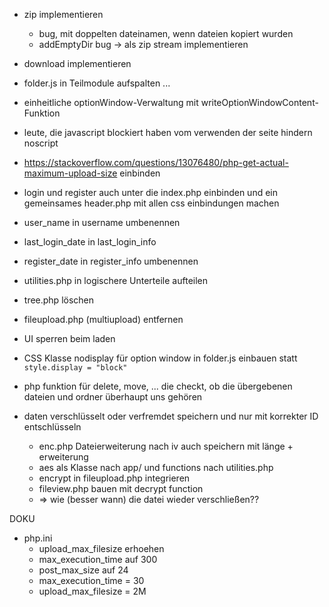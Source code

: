 - zip implementieren
  - bug, mit doppelten dateinamen, wenn dateien kopiert wurden
  - addEmptyDir bug -> als zip stream implementieren

- download implementieren

- folder.js in Teilmodule aufspalten ...

- einheitliche optionWindow-Verwaltung mit writeOptionWindowContent-Funktion

- leute, die javascript blockiert haben vom verwenden der seite hindern    noscript

- https://stackoverflow.com/questions/13076480/php-get-actual-maximum-upload-size einbinden

- login und register auch unter die index.php einbinden und ein gemeinsames header.php mit allen css einbindungen machen

- user_name in username umbenennen
- last_login_date in last_login_info
- register_date in register_info umbenennen

- utilities.php in logischere Unterteile aufteilen

- tree.php löschen

- fileupload.php (multiupload) entfernen

- UI sperren beim laden

- CSS Klasse nodisplay für option window in folder.js einbauen statt ```style.display = "block"```

- php funktion für delete, move, ... die checkt, ob die übergebenen dateien und ordner überhaupt uns gehören

- daten verschlüsselt oder verfremdet speichern und nur mit korrekter ID entschlüsseln
  - enc.php Dateierweiterung nach iv auch speichern mit länge + erweiterung
  - aes als Klasse nach app/ und functions nach utilities.php
  - encrypt in fileupload.php integrieren
  - fileview.php bauen mit decrypt function
  - => wie (besser wann) die datei wieder verschließen??

DOKU
- php.ini
  - upload_max_filesize erhoehen
  - max_execution_time auf 300
  - post_max_size auf 24
  - max_execution_time = 30
  - upload_max_filesize = 2M